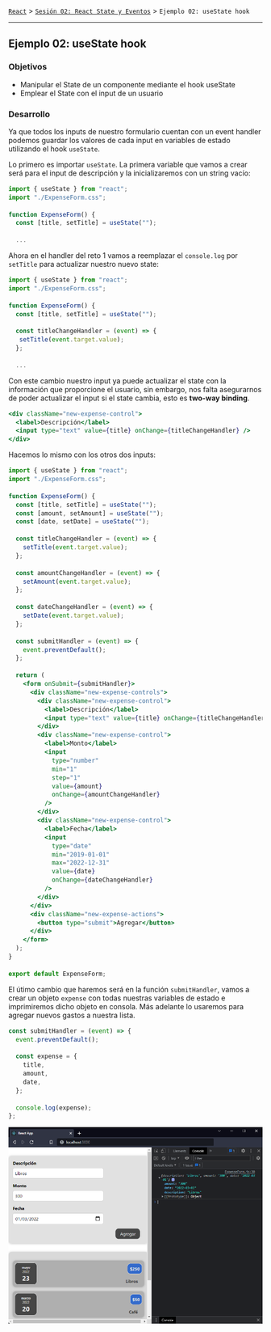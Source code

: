 [`React`](../../README.md) > [`Sesión 02: React State y Eventos`](../Readme.md) > `Ejemplo 02: useState hook`

---

## Ejemplo 02: useState hook

### Objetivos

- Manipular el State de un componente mediante el hook useState
- Emplear el State con el input de un usuario

### Desarrollo

Ya que todos los inputs de nuestro formulario cuentan con un event handler podemos guardar los valores de cada input en variables de estado utilizando el hook `useState`.

Lo primero es importar `useState`. La primera variable que vamos a crear será para el input de descripción y la inicializaremos con un string vacío:

```jsx
import { useState } from "react";
import "./ExpenseForm.css";

function ExpenseForm() {
  const [title, setTitle] = useState("");

  ...
```

Ahora en el handler del reto 1 vamos a reemplazar el `console.log` por `setTitle` para actualizar nuestro nuevo state:

```jsx
import { useState } from "react";
import "./ExpenseForm.css";

function ExpenseForm() {
  const [title, setTitle] = useState("");

  const titleChangeHandler = (event) => {
   setTitle(event.target.value);
  };

  ...
```

Con este cambio nuestro input ya puede actualizar el state con la información que proporcione el usuario, sin embargo, nos falta asegurarnos de poder actualizar el input si el state cambia, esto es **two-way binding**.

```jsx
<div className="new-expense-control">
  <label>Descripción</label>
  <input type="text" value={title} onChange={titleChangeHandler} />
</div>
```

Hacemos lo mismo con los otros dos inputs:

```jsx
import { useState } from "react";
import "./ExpenseForm.css";

function ExpenseForm() {
  const [title, setTitle] = useState("");
  const [amount, setAmount] = useState("");
  const [date, setDate] = useState("");

  const titleChangeHandler = (event) => {
    setTitle(event.target.value);
  };

  const amountChangeHandler = (event) => {
    setAmount(event.target.value);
  };

  const dateChangeHandler = (event) => {
    setDate(event.target.value);
  };

  const submitHandler = (event) => {
    event.preventDefault();
  };

  return (
    <form onSubmit={submitHandler}>
      <div className="new-expense-controls">
        <div className="new-expense-control">
          <label>Descripción</label>
          <input type="text" value={title} onChange={titleChangeHandler} />
        </div>
        <div className="new-expense-control">
          <label>Monto</label>
          <input
            type="number"
            min="1"
            step="1"
            value={amount}
            onChange={amountChangeHandler}
          />
        </div>
        <div className="new-expense-control">
          <label>Fecha</label>
          <input
            type="date"
            min="2019-01-01"
            max="2022-12-31"
            value={date}
            onChange={dateChangeHandler}
          />
        </div>
      </div>
      <div className="new-expense-actions">
        <button type="submit">Agregar</button>
      </div>
    </form>
  );
}

export default ExpenseForm;
```

El útimo cambio que haremos será en la función `submitHandler`, vamos a crear un objeto `expense` con todas nuestras variables de estado e imprimiremos dicho objeto en consola. Más adelante lo usaremos para agregar nuevos gastos a nuestra lista.

```jsx
const submitHandler = (event) => {
  event.preventDefault();

  const expense = {
    title,
    amount,
    date,
  };

  console.log(expense);
};
```

![useState](./assets/usestate.png)
